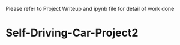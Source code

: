 
Please refer to Project Writeup and ipynb file for detail of work done

# Self-Driving-Car-Project2
